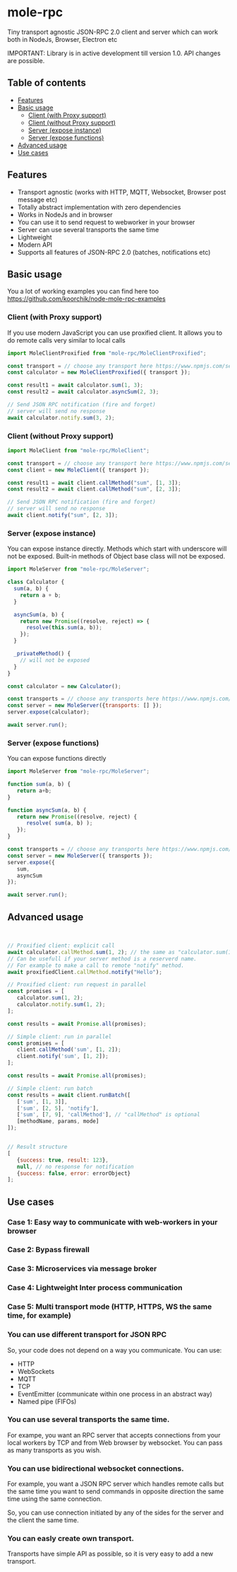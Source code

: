 # mole-rpc

Tiny transport agnostic JSON-RPC 2.0 client and server which can work both in NodeJs, Browser, Electron etc

IMPORTANT: Library is in active development till version 1.0. API changes are possible.

## Table of contents

-   [Features](#features)
-   [Basic usage](#basic-usage)
    -   [Client (with Proxy support)](#client-with-proxy-support)
    -   [Client (without Proxy support)](#client-without-proxy-support)
    -   [Server (expose instance)](#server-expose-instance)
    -   [Server (expose functions)](#server-expose-functions)
-   [Advanced usage](#advanced-usage)
-   [Use cases](#use-cases)

## Features

-   Transport agnostic (works with HTTP, MQTT, Websocket, Browser post message etc)
-   Totally abstract implementation with zero dependencies
-   Works in NodeJs and in browser
-   You can use it to send request to webworker in your browser
-   Server can use several transports the same time
-   Lightweight
-   Modern API
-   Supports all features of JSON-RPC 2.0 (batches, notifications etc)

## Basic usage

You a lot of working examples you can find here too
https://github.com/koorchik/node-mole-rpc-examples

### Client (with Proxy support)

If you use modern JavaScript you can use proxified client.
It allows you to do remote calls very similar to local calls

```javascript
import MoleClientProxified from "mole-rpc/MoleClientProxified";

const transport = // choose any transport here https://www.npmjs.com/search?q=keywords:mole-transport
const calculator = new MoleClientProxified({ transport });

const result1 = await calculator.sum(1, 3);
const result2 = await calculator.asyncSum(2, 3);

// Send JSON RPC notification (fire and forget)
// server will send no response
await calculator.notify.sum(3, 2);
```

### Client (without Proxy support)

```javascript
import MoleClient from "mole-rpc/MoleClient";

const transport = // choose any transport here https://www.npmjs.com/search?q=keywords:mole-transport
const client = new MoleClient({ transport });

const result1 = await client.callMethod("sum", [1, 3]);
const result2 = await client.callMethod("sum", [2, 3]);

// Send JSON RPC notification (fire and forget)
// server will send no response
await client.notify("sum", [2, 3]);
```

### Server (expose instance)

You can expose instance directly.
Methods which start with underscore will not be exposed.
Built-in methods of Object base class will not be exposed.

```javascript
import MoleServer from "mole-rpc/MoleServer";

class Calculator {
  sum(a, b) {
    return a + b;
  }

  asyncSum(a, b) {
    return new Promise((resolve, reject) => {
      resolve(this.sum(a, b));
    });
  }

  _privateMethod() {
    // will not be exposed
  }
}

const calculator = new Calculator();

const transports = // choose any transports here https://www.npmjs.com/search?q=keywords:mole-transport
const server = new MoleServer({transports: [] });
server.expose(calculator);

await server.run();
```

### Server (expose functions)

You can expose functions directly

```javascript
import MoleServer from "mole-rpc/MoleServer";

function sum(a, b) {
   return a+b;
}

function asyncSum(a, b) {
   return new Promise((resolve, reject) {
      resolve( sum(a, b) );
   });
}

const transports = // choose any transports here https://www.npmjs.com/search?q=keywords:mole-transport
const server = new MoleServer({ transports });
server.expose({
   sum,
   asyncSum
});

await server.run();
```

## Advanced usage

```javascript


// Proxified client: explicit call
await calculator.callMethod.sum(1, 2); // the same as "calculator.sum(1, 2)"
// Can be usefull if your server method is a reserverd name.
// For example to make a call to remote "notify" method.
await proxifiedClient.callMethod.notify("Hello");

// Proxified client: run request in parallel
const promises = [
   calculator.sum(1, 2);
   calculator.notify.sum(1, 2);
];

const results = await Promise.all(promises);

// Simple client: run in parallel
const promises = [
   client.callMethod('sum', [1, 2]);
   client.notify('sum', [1, 2]);
];

const results = await Promise.all(promises);

// Simple client: run batch
const results = await client.runBatch([
   ['sum', [1, 3]],
   ['sum', [2, 5], 'notify'],
   ['sum', [7, 9], 'callMethod'], // "callMethod" is optional
   [methodName, params, mode]
]);


// Result structure
[
   {success: true, result: 123},
   null, // no response for notification
   {success: false, error: errorObject}
];

```

## Use cases

### Case 1: Easy way to communicate with web-workers in your browser

### Case 2: Bypass firewall

### Case 3: Microservices via message broker

### Case 4: Lightweight Inter process communication

### Case 5: Multi transport mode (HTTP, HTTPS, WS the same time, for example)

### You can use different transport for JSON RPC

So, your code does not depend on a way you communicate. You can use:

-   HTTP
-   WebSockets
-   MQTT
-   TCP
-   EventEmitter (communicate within one process in an abstract way)
-   Named pipe (FIFOs)

### You can use several transports the same time.

For exampe, you want an RPC server that accepts connections from your local workers by TCP and from Web browser by websocket. You can pass as many transports as you wish.

### You can use bidirectional websocket connections.

For example, you want a JSON RPC server which handles remote calls but the same time you want to send commands in opposite direction the same time using the same connection.

So, you can use connection initiated by any of the sides for the server and the client the same time.

### You can easly create own transport.

Transports have simple API as possible, so it is very easy to add a new transport.
